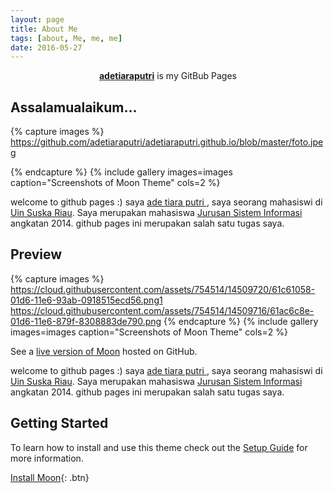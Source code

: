 ```yaml
---
layout: page
title: About Me
tags: [about, Me, me, me]
date: 2016-05-27
---
```

    
<center><a href="http://adetiaraputri.github.io"><b>adetiaraputri</b></a> is my GitBub Pages</center>

## Assalamualaikum...

{% capture images %}
    https://github.com/adetiaraputri/adetiaraputri.github.io/blob/master/foto.jpeg
   
{% endcapture %}
{% include gallery images=images caption="Screenshots of Moon Theme" cols=2 %}


welcome to github pages :)
saya <a href="https://www.instagram.com/putri.adetiara/"> ade tiara putri </a>, saya seorang mahasiswi di  <a href="http://uin-suska.ac.id/">Uin Suska Riau</a>. Saya merupakan mahasiswa <a href="http://sif.uin-suska.ac.id">Jurusan Sistem Informasi</a> angkatan 2014. github pages ini merupakan salah satu tugas saya. 

## Preview

{% capture images %}
    https://cloud.githubusercontent.com/assets/754514/14509720/61c61058-01d6-11e6-93ab-0918515ecd56.png1
    https://cloud.githubusercontent.com/assets/754514/14509716/61ac6c8e-01d6-11e6-879f-8308883de790.png
{% endcapture %}
{% include gallery images=images caption="Screenshots of Moon Theme" cols=2 %}

See a [live version of Moon](http://taylantatli.github.io/Moon) hosted on GitHub.

welcome to github pages :)
saya <a href="https://www.instagram.com/putri.adetiara/"> ade tiara putri </a>, saya seorang mahasiswi di  <a href="http://uin-suska.ac.id/">Uin Suska Riau</a>. Saya merupakan mahasiswa <a href="http://sif.uin-suska.ac.id">Jurusan Sistem Informasi</a> angkatan 2014. github pages ini merupakan salah satu tugas saya.

## Getting Started

To learn how to install and use this theme check out the [Setup Guide](http://taylantatli.me/Moon/moon-theme/) for more information.
      
[Install Moon](https://github.com/TaylanTatli/Moon){: .btn}
